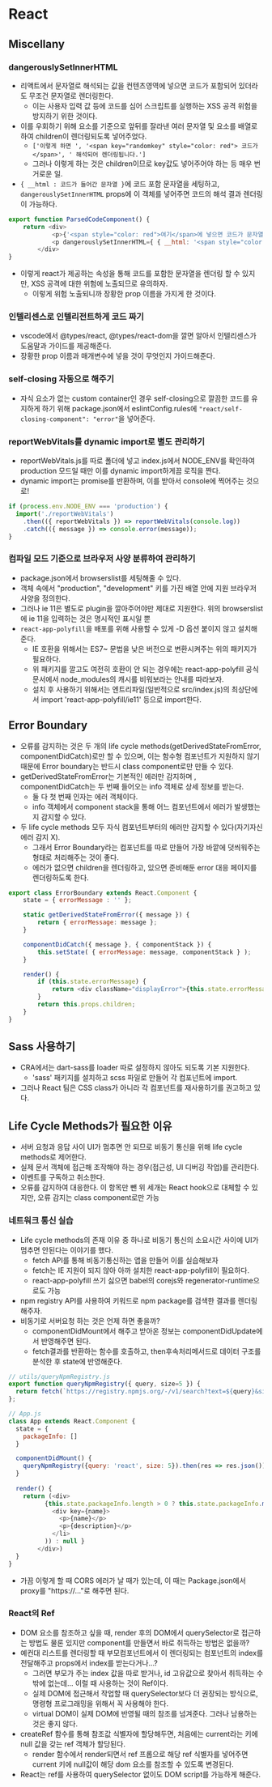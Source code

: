 # React

## Miscellany

### dangerouslySetInnerHTML
- 리액트에서 문자열로 해석되는 값을 컨텐츠영역에 넣으면 코드가 포함되어 있더라도 무조건 문자열로 렌더링한다.
  - 이는 사용자 입력 값 등에 코드를 심어 스크립트를 실행하는 XSS 공격 위험을 방지하기 위한 것이다.
- 이를 우회하기 위해 요소를 기준으로 앞뒤를 잘라낸 여러 문자열 및 요소를 배열로 하여 children이 렌더링되도록 넣어주었다.
  - `['이렇게 하면 ', '<span key="randomkey" style="color: red"> 코드가</span>', ' 해석되어 렌더링됩니다.']`
  - 그러나 이렇게 하는 것은 children이므로 key값도 넣어주어야 하는 등 매우 번거로운 일.
- `{ __html : 코드가 들어간 문자열 }`에 코드 포함 문자열을 세팅하고, `dangerouslySetInnerHTML` props에 이 객체를 넣어주면 코드의 해석 결과 렌더링이 가능하다.
```js
export function ParsedCodeComponent() {
    return <div>
            <p>{'<span style="color: red">여기</span>에 넣으면 코드가 문자열로 출력됩니다.'}</p>
            <p dangerouslySetInnerHTML={ { __html: '<span style="color: red">여기</span>에 넣으면 코드가 해석되어 출력됩니다.' } }></p>
        </div>
}
```
- 이렇게 react가 제공하는 속성을 통해 코드를 포함한 문자열을 렌더링 할 수 있지만, XSS 공격에 대한 위험에 노출되므로 유의하자.
  - 이렇게 위험 노출되니까 장황한 prop 이름을 가지게 한 것이다.

### 인텔리센스로 인텔리전트하게 코드 짜기
- vscode에서 @types/react, @types/react-dom을 깔면 알아서 인텔리센스가 도움말과 가이드를 제공해준다.
- 장황한 prop 이름과 매개변수에 넣을 것이 무엇인지 가이드해준다.

### self-closing 자동으로 해주기
- 자식 요소가 없는 custom container인 경우 self-closing으로 깔끔한 코드를 유지하게 하기 위해 package.json에서 eslintConfig.rules에 `"react/self-closing-component": "error"`을 넣어준다.

### reportWebVitals를 dynamic import로 별도 관리하기
- reportWebVitals.js를 따로 폴더에 넣고 index.js에서 NODE_ENV를 확인하여 production 모드일 때만 이를 dynamic import하게끔 로직을 짠다.
- dynamic import는 promise를 반환하며, 이를 받아서 console에 찍어주는 것으로!
```js
if (process.env.NODE_ENV === 'production') {
  import('./reportWebVitals')
    .then(({ reportWebVitals }) => reportWebVitals(console.log))
    .catch(({ message }) => console.error(message));
}
```

### 컴파일 모드 기준으로 브라우저 사양 분류하여 관리하기
- package.json에서 browserslist를 세팅해줄 수 있다. 
- 객체 속에서 "production", "development" 키를 가진 배열 안에 지원 브라우저 사양을 정의한다.
- 그러나 ie 11은 별도로 plugin을 깔아주어야만 제대로 지원한다. 위의 browserslist에 ie 11을 입력하는 것은 명시적인 표시일 뿐
- `react-app-polyfill`을 배포를 위해 사용할 수 있게 -D 옵션 붙이지 않고 설치해준다.
  - IE 호환을 위해서는 ES7~ 문법을 낮은 버전으로 변환시켜주는 위의 패키지가 필요하다. 
  - 위 패키지를 깔고도 여전히 호환이 안 되는 경우에는 react-app-polyfill 공식문서에서 node_modules의 캐시를 비워보라는 안내를 따라보자.
  - 설치 후 사용하기 위해서는 엔트리파일(일반적으로 src/index.js)의 최상단에서 import 'react-app-polyfill/ie11' 등으로 import한다. 


## Error Boundary
- 오류를 감지하는 것은 두 개의 life cycle methods(getDerivedStateFromError, componentDidCatch)로만 할 수 있으며, 이는 함수형 컴포넌트가 지원하지 않기 때문에 Error boundary는 반드시 class component로만 만들 수 있다. 
- getDerivedStateFromError는 기본적인 에러만 감지하며 , componentDidCatch는 두 번째 들어오는 info 객체로 상세 정보를 받는다. 
  - 둘 다 첫 번째 인자는 에러 객체이다.
  - info 객체에서 component stack을 통해 어느 컴포넌트에서 에러가 발생했는지 감지할 수 있다. 
- 두 life cycle methods 모두 자식 컴포넌트부터의 에러만 감지할 수 있다(자기자신 에러 감지 X). 
  - 그래서 Error Boundary라는 컴포넌트를 따로 만들어 가장 바깥에 덧씌워주는 형태로 처리해주는 것이 좋다.
  - 에러가 없으면 children을 렌더링하고, 있으면 준비해둔 error 대응 페이지를 렌더링하도록 한다.
```js
export class ErrorBoundary extends React.Component {
    state = { errorMessage : '' };

    static getDerivedStateFromError({ message }) {
        return { errorMessage: message };
    }

    componentDidCatch({ message }, { componentStack }) {
        this.setState( { errorMessage: message, componentStack } );
    }

    render() {
        if (this.state.errorMessage) {
            return <div className="displayError">{this.state.errorMessage}</div>;
        }
        return this.props.children;
    }
}
```

## Sass 사용하기
- CRA에서는 dart-sass를 loader 따로 설정하지 않아도 되도록 기본 지원한다. 
  - 'sass' 패키지를 설치하고 scss 파일로 만들어 각 컴포넌트에 import.
- 그러나 React 팀은 CSS class가 아니라 각 컴포넌트를 재사용하기를 권고하고 있다.

## Life Cycle Methods가 필요한 이유
- 서버 요청과 응답 사이 UI가 멈추면 안 되므로 비동기 통신을 위해 life cycle methods로 제어한다.
- 실제 문서 객체에 접근해 조작해야 하는 경우(접근성, UI 디버깅 작업)를 관리한다.
- 이벤트를 구독하고 취소한다. 
- 오류를 감지하여 대응한다. 이 항목만 뺀 위 세개는 React hook으로 대체할 수 있지만, 오류 감지는 class component로만 가능

### 네트워크 통신 실습
- Life cycle methods의 존재 이유 중 하나로 비동기 통신의 소요시간 사이에 UI가 멈추면 안된다는 이야기를 했다. 
  - fetch API를 통해 비동기통신하는 앱을 만들어 이를 실습해보자
  - fetch는 IE 지원이 되지 않아 아까 설치한 react-app-polyfill이 필요하다.
  - react-app-polyfill 쓰기 싫으면 babel의 corejs와 regenerator-runtime으로도 가능
- npm registry API를 사용하여 키워드로 npm package를 검색한 결과를 렌더링해주자.
- 비동기로 서버요청 하는 것은 언제 하면 좋을까? 
  - componentDidMount에서 해주고 받아온 정보는 componentDidUpdate에서 반영해주면 된다.
  - fetch결과를 반환하는 함수를 호출하고, then후속처리메서드로 데이터 구조를 분석한 후 state에 반영해준다.
```js
// utils/queryNpmRegistry.js
export function queryNpmRegistry({ query, size=5 }) {
  return fetch(`https://registry.npmjs.org/-/v1/search?text=${query}&size=${size}`);
};

// App.js
class App extends React.Component {
  state = {
    packageInfo: []
  }

  componentDidMount() {
    queryNpmRegistry({query: 'react', size: 5}).then(res => res.json()).then(({ objects })=> this.setState({ packageInfo: objects }))
  }
  
  render() {
    return (<div>
          {this.state.packageInfo.length > 0 ? this.state.packageInfo.map(({ package: { name, description } }) => (
            <div key={name}>
              <p>{name}</p>
              <p>{description}</p>
            </li>
          )) : null }
        </div>)
  }
}
```
- 가끔 이렇게 할 때 CORS 에러가 날 때가 있는데, 이 때는 Package.json에서 proxy를 "https://..."로 해주면 된다.

### React의 Ref
- DOM 요소를 참조하고 싶을 때, render 후의 DOM에서 querySelector로 접근하는 방법도 물론 있지만 component를 만들면서 바로 취득하는 방법은 없을까?
- 예컨대 리스트를 렌더링할 때 부모컴포넌트에서 이 렌더링되는 컴포넌트의 index를 전달해주고 props에서 index를 받는다거나...? 
  - 그러면 부모가 주는 index 값을 따로 받거나, id 고유값으로 찾아서 취득하는 수밖에 없는데... 이럴 때 사용하는 것이 Ref이다. 
  - 실제 DOM에 접근해서 작업할 때 querySelector보다 더 권장되는 방식으로, 명령형 프로그래밍을 위해서 꼭 사용해야 한다.
  - virtual DOM이 실제 DOM에 반영될 때의 참조를 넘겨준다. 그러나 남용하는 것은 좋지 않다.
- createRef 함수를 통해 참조값 식별자에 할당해두면, 처음에는 current라는 키에 null 값을 갖는 ref 객체가 할당된다. 
  - render 함수에서 render되면서 ref 프롭으로 해당 ref 식별자를 넣어주면 current 키에 null값이 해당 dom 요소를 참조할 수 있도록 변경된다.
- React는 ref를 사용하여 querySelector 없이도 DOM script를 가능하게 해준다.